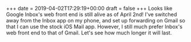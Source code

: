 +++
date = 2019-04-02T17:29:19+00:00
draft = false
+++
Looks like Google Inbox's web front end is still alive as of April 2nd! I've switched away from the Inbox app on my phone, and set up forwarding on Gmail so that I can use the stock iOS Mail app. However, I still much prefer Inbox's web front end to that of Gmail. Let's see how much longer it will last.